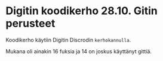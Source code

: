 # Digitin koodikerho 28.10. Gitin perusteet

Koodikerho käytiin Digitin Discrodin `kerhokannulla`.

Mukana oli ainakin 16 fuksia ja 14 on joskus käyttänyt gittiä.